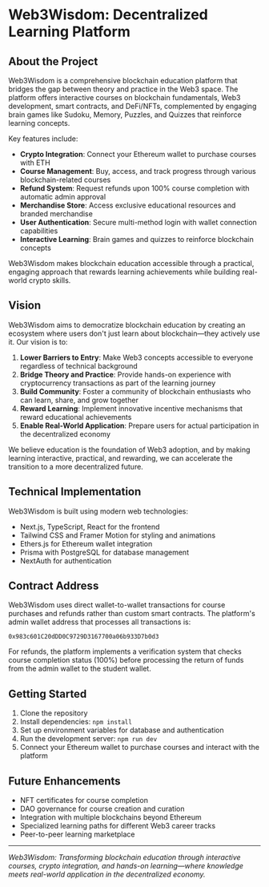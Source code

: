 # Web3Wisdom: Decentralized Learning Platform

## About the Project

Web3Wisdom is a comprehensive blockchain education platform that bridges the gap between theory and practice in the Web3 space. The platform offers interactive courses on blockchain fundamentals, Web3 development, smart contracts, and DeFi/NFTs, complemented by engaging brain games like Sudoku, Memory, Puzzles, and Quizzes that reinforce learning concepts.

Key features include:
- **Crypto Integration**: Connect your Ethereum wallet to purchase courses with ETH
- **Course Management**: Buy, access, and track progress through various blockchain-related courses
- **Refund System**: Request refunds upon 100% course completion with automatic admin approval
- **Merchandise Store**: Access exclusive educational resources and branded merchandise
- **User Authentication**: Secure multi-method login with wallet connection capabilities
- **Interactive Learning**: Brain games and quizzes to reinforce blockchain concepts

Web3Wisdom makes blockchain education accessible through a practical, engaging approach that rewards learning achievements while building real-world crypto skills.

## Vision

Web3Wisdom aims to democratize blockchain education by creating an ecosystem where users don't just learn about blockchain—they actively use it. Our vision is to:

1. **Lower Barriers to Entry**: Make Web3 concepts accessible to everyone regardless of technical background
2. **Bridge Theory and Practice**: Provide hands-on experience with cryptocurrency transactions as part of the learning journey
3. **Build Community**: Foster a community of blockchain enthusiasts who can learn, share, and grow together
4. **Reward Learning**: Implement innovative incentive mechanisms that reward educational achievements
5. **Enable Real-World Application**: Prepare users for actual participation in the decentralized economy

We believe education is the foundation of Web3 adoption, and by making learning interactive, practical, and rewarding, we can accelerate the transition to a more decentralized future.

## Technical Implementation

Web3Wisdom is built using modern web technologies:
- Next.js, TypeScript, React for the frontend
- Tailwind CSS and Framer Motion for styling and animations
- Ethers.js for Ethereum wallet integration
- Prisma with PostgreSQL for database management
- NextAuth for authentication

## Contract Address

Web3Wisdom uses direct wallet-to-wallet transactions for course purchases and refunds rather than custom smart contracts. The platform's admin wallet address that processes all transactions is:

```
0x983c601C20dDD0C9729D3167700a06b933D7b0d3
```

For refunds, the platform implements a verification system that checks course completion status (100%) before processing the return of funds from the admin wallet to the student wallet.

## Getting Started

1. Clone the repository
2. Install dependencies: `npm install`
3. Set up environment variables for database and authentication
4. Run the development server: `npm run dev`
5. Connect your Ethereum wallet to purchase courses and interact with the platform

## Future Enhancements

- NFT certificates for course completion
- DAO governance for course creation and curation
- Integration with multiple blockchains beyond Ethereum
- Specialized learning paths for different Web3 career tracks
- Peer-to-peer learning marketplace

---

*Web3Wisdom: Transforming blockchain education through interactive courses, crypto integration, and hands-on learning—where knowledge meets real-world application in the decentralized economy.*
